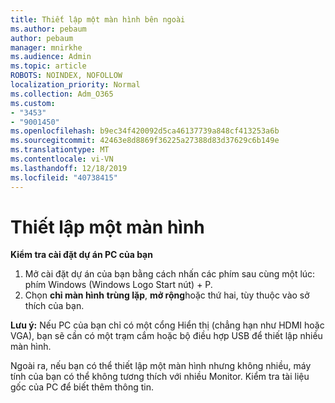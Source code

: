```yaml
---
title: Thiết lập một màn hình bên ngoài
ms.author: pebaum
author: pebaum
manager: mnirkhe
ms.audience: Admin
ms.topic: article
ROBOTS: NOINDEX, NOFOLLOW
localization_priority: Normal
ms.collection: Adm_O365
ms.custom:
- "3453"
- "9001450"
ms.openlocfilehash: b9ec34f420092d5ca46137739a848cf413253a6b
ms.sourcegitcommit: 42463e8d8869f36225a27388d83d37629c6b149e
ms.translationtype: MT
ms.contentlocale: vi-VN
ms.lasthandoff: 12/18/2019
ms.locfileid: "40738415"
---
```

# <a name="set-up-one-monitor"></a>Thiết lập một màn hình

**Kiểm tra cài đặt dự án PC của bạn**

1. Mở cài đặt dự án của bạn bằng cách nhấn các phím sau cùng một lúc: phím Windows (Windows Logo Start nút) + P.
2. Chọn **chỉ màn hình** **trùng lặp**, **mở rộng**hoặc thứ hai, tùy thuộc vào sở thích của bạn.

**Lưu ý:** Nếu PC của bạn chỉ có một cổng Hiển thị (chẳng hạn như HDMI hoặc VGA), bạn sẽ cần có một trạm cắm hoặc bộ điều hợp USB để thiết lập nhiều màn hình.

Ngoài ra, nếu bạn có thể thiết lập một màn hình nhưng không nhiều, máy tính của bạn có thể không tương thích với nhiều Monitor. Kiểm tra tài liệu gốc của PC để biết thêm thông tin.